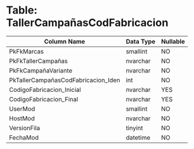# Table: TallerCampañasCodFabricacion

| Column Name | Data Type | Nullable |
|-------------|-----------|----------|
| PkFkMarcas | smallint | NO |
| PkFkTallerCampañas | nvarchar | NO |
| PkFkCampañaVariante | nvarchar | NO |
| PkTallerCampañasCodFabricacion_Iden | int | NO |
| CodigoFabricacion_Inicial | nvarchar | YES |
| CodigoFabricacion_Final | nvarchar | YES |
| UserMod | smallint | NO |
| HostMod | nvarchar | NO |
| VersionFila | tinyint | NO |
| FechaMod | datetime | NO |
